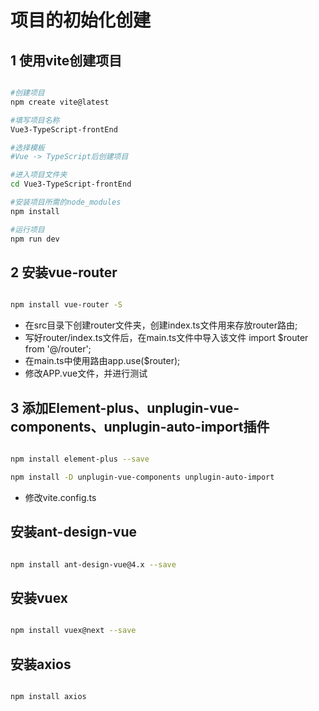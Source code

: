 # 项目的初始化创建

## 1 使用vite创建项目

```bash

#创建项目
npm create vite@latest

#填写项目名称
Vue3-TypeScript-frontEnd

#选择模板
#Vue -> TypeScript后创建项目

#进入项目文件夹
cd Vue3-TypeScript-frontEnd

#安装项目所需的node_modules
npm install

#运行项目
npm run dev

```

## 2 安装vue-router

```Bash

npm install vue-router -S

```

- 在src目录下创建router文件夹，创建index.ts文件用来存放router路由;
- 写好router/index.ts文件后，在main.ts文件中导入该文件 import $router from '@/router';
- 在main.ts中使用路由app.use($router);
- 修改APP.vue文件，并进行测试

## 3 添加Element-plus、unplugin-vue-components、unplugin-auto-import插件

```bash

npm install element-plus --save

npm install -D unplugin-vue-components unplugin-auto-import

```

- 修改vite.config.ts

## 安装ant-design-vue

```bash

npm install ant-design-vue@4.x --save

```

## 安装vuex

```bash

npm install vuex@next --save

```

## 安装axios 

```bash

npm install axios

```
